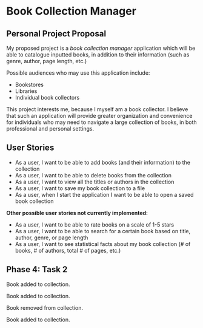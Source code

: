# Book Collection Manager
## Personal Project Proposal

My proposed project is a *book collection manager* application which
will be able to catalogue inputted books, in addition to their information
(such as genre, author, page length, etc.)

Possible audiences who may use this application include:
- Bookstores
- Libraries
- Individual book collectors

This project interests me, because I myself am a book collector. I believe that
such an application will provide greater organization and convenience
for individuals who may need to navigate a large collection
of books, in both professional and personal settings.

## User Stories

- As a user, I want to be able to add books (and their information) to the collection
- As a user, I want to be able to delete books from the collection
- As a user, I want to view all the titles or authors in the collection
- As a user, I want to save my book collection to a file
- As a user, when I start the application I want to be able to open a saved book collection

**Other possible user stories not currently implemented:**
- As a user, I want to be able to rate books on a scale of 1-5 stars
- As a user, I want to be able to search for a certain book based on title, author, genre, or page length
- As a user, I want to see statistical facts about my book collection (# of books, # of authors, total # of pages, etc.)

## Phase 4: Task 2

Book added to collection.

Book added to collection.

Book removed from collection.

Book added to collection.